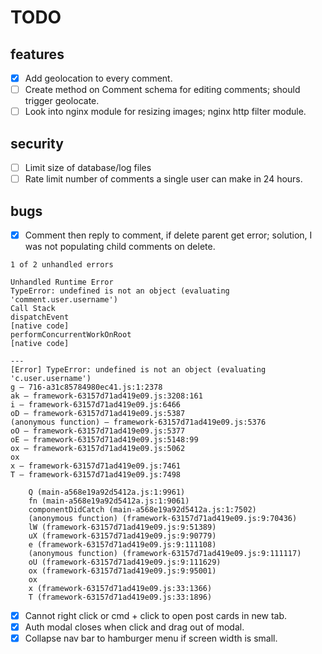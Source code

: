 # TODO

## features

- [x] Add geolocation to every comment.
- [ ] Create method on Comment schema for editing comments; should trigger geolocate.
- [ ] Look into nginx module for resizing images; nginx http filter module.

## security

- [ ] Limit size of database/log files
- [ ] Rate limit number of comments a single user can make in 24 hours.

## bugs

- [x] Comment then reply to comment, if delete parent get error; solution, I was not populating child comments on delete.
```
1 of 2 unhandled errors

Unhandled Runtime Error
TypeError: undefined is not an object (evaluating 'comment.user.username')
Call Stack
dispatchEvent
[native code]
performConcurrentWorkOnRoot
[native code]

---
[Error] TypeError: undefined is not an object (evaluating 'c.user.username')
g — 716-a31c85784980ec41.js:1:2378
ak — framework-63157d71ad419e09.js:3208:161
i — framework-63157d71ad419e09.js:6466
oD — framework-63157d71ad419e09.js:5387
(anonymous function) — framework-63157d71ad419e09.js:5376
oO — framework-63157d71ad419e09.js:5377
oE — framework-63157d71ad419e09.js:5148:99
ox — framework-63157d71ad419e09.js:5062
ox
x — framework-63157d71ad419e09.js:7461
T — framework-63157d71ad419e09.js:7498

	Q (main-a568e19a92d5412a.js:1:9961)
	fn (main-a568e19a92d5412a.js:1:9061)
	componentDidCatch (main-a568e19a92d5412a.js:1:7502)
	(anonymous function) (framework-63157d71ad419e09.js:9:70436)
	lW (framework-63157d71ad419e09.js:9:51389)
	uX (framework-63157d71ad419e09.js:9:90779)
	e (framework-63157d71ad419e09.js:9:111108)
	(anonymous function) (framework-63157d71ad419e09.js:9:111117)
	oU (framework-63157d71ad419e09.js:9:111629)
	ox (framework-63157d71ad419e09.js:9:95001)
	ox
	x (framework-63157d71ad419e09.js:33:1366)
	T (framework-63157d71ad419e09.js:33:1896)
```
- [x] Cannot right click or cmd + click to open post cards in new tab.
- [x] Auth modal closes when click and drag out of modal.
- [x] Collapse nav bar to hamburger menu if screen width is small.
